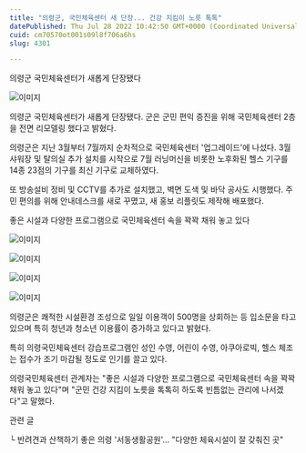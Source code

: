 ```yaml
---
title: "의령군, 국민체육센터 새 단장... 건강 지킴이 노릇 톡톡"
datePublished: Thu Jul 28 2022 10:42:50 GMT+0000 (Coordinated Universal Time)
cuid: cm70570ot001s09l8f706a6hs
slug: 4301

---
```



의령군 국민체육센터가 새롭게 단장됐다

![이미지](https://cdn.hashnode.com/res/hashnode/image/upload/v1739257798182/e2f81441-9397-4e65-9354-68af180a541a.jpeg)

의령군 국민체육센터가 새롭게 단장됐다. 군은 군민 편익 증진을 위해 국민체육센터 2층을 전면 리모델링 했다고 밝혔다.

의령군은 지난 3월부터 7월까지 순차적으로 국민체육센터 '업그레이드'에 나섰다. 3월 샤워장 및 탈의실 추가 설치를 시작으로 7월 러닝머신을 비롯한 노후화된 헬스 기구를 14종 23점의 기구를 최신 기구로 교체하였다.

또 방송설비 정비 및 CCTV를 추가로 설치했고, 벽면 도색 및 바닥 공사도 시행했다. 주민 편의를 위해 안내데스크를 새로 꾸몄고, 새 홍보 리플릿도 제작해 배포했다.

좋은 시설과 다양한 프로그램으로 국민체육센터 속을 꽉꽉 채워 놓고 있다

![이미지](https://cdn.hashnode.com/res/hashnode/image/upload/v1739257801758/1bdf9f81-5524-43f4-98d3-83596761a07f.jpeg)

![이미지](https://cdn.hashnode.com/res/hashnode/image/upload/v1739257805056/ccaa690a-eea8-4337-8bd9-6cd669be6e61.jpeg)

![이미지](https://cdn.hashnode.com/res/hashnode/image/upload/v1739257807540/10fb0815-a806-4f0a-99d9-9b120fd0dec1.jpeg)

![이미지](https://cdn.hashnode.com/res/hashnode/image/upload/v1739257810081/848ad9b6-6188-40cc-8672-8be3cb6eb7c1.jpeg)

의령군은 쾌적한 시설환경 조성으로 일일 이용객이 500명을 상회하는 등 입소문을 타고 있으며 특히 청년과 청소년 이용률이 증가하고 있다고 밝혔다.

특히 의령국민체육센터 강습프로그램인 성인 수영, 어린이 수영, 아쿠아로빅, 헬스 체조는 접수가 조기 마감될 정도로 인기를 끌고 있다.

의령국민체육센터 관계자는 "좋은 시설과 다양한 프로그램으로 국민체육센터 속을 꽉꽉 채워 놓고 있다"며 "군민 건강 지킴이 노릇을 톡톡히 하도록 빈틈없는 관리에 나서겠다"고 말했다.

관련 글

└ 반려견과 산책하기 좋은 의령 '서동생활공원'... "다양한 체육시설이 잘 갖춰진 곳"